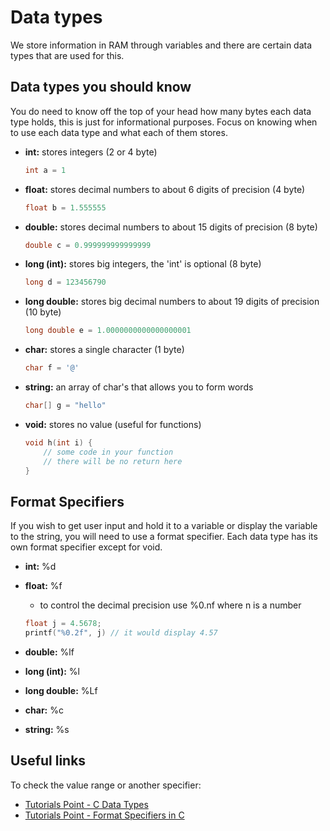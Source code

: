 # Data types

We store information in RAM through variables and there are certain data types that are used for this.

## Data types you should know

You do need to know off the top of your head how many bytes each data type holds, this is just for informational purposes. Focus on knowing when to use each data type and what each of them stores.

- **int:** stores integers (2 or 4 byte)

    ```c
    int a = 1
    ```
- **float:** stores decimal numbers to about 6 digits of precision (4 byte)

    ```c
    float b = 1.555555
    ```
- **double:** stores decimal numbers to about 15 digits of precision (8 byte)

    ```c
    double c = 0.999999999999999
    ```
- **long (int):** stores big integers, the 'int' is optional (8 byte)

    ```c
    long d = 123456790
    ```
- **long double:** stores big decimal numbers to about 19 digits of precision (10 byte)

    ```c
    long double e = 1.0000000000000000001
    ```
- **char:** stores a single character (1 byte)

    ```c
    char f = '@'
    ```
- **string:** an array of char's that allows you to form words

    ```c
    char[] g = "hello"
    ```
- **void:** stores no value (useful for functions)

    ```c
    void h(int i) {
        // some code in your function
        // there will be no return here
    }
    ```

## Format Specifiers
If you wish to get user input and hold it to a variable or display the variable to the string, you will need to use a format specifier. Each data type has its own format specifier except for void.

- **int:** %d
- **float:** %f
    - to control the decimal precision use %0.nf where n is a number

    ```c
    float j = 4.5678;
    printf("%0.2f", j) // it would display 4.57
    ```
- **double:** %lf
- **long (int):** %l
- **long double:** %Lf
- **char:** %c
- **string:** %s


## Useful links
To check the value range or another specifier:

- [Tutorials Point - C Data Types](https://www.tutorialspoint.com/cprogramming/c_data_types.htm)
- [Tutorials Point - Format Specifiers in C](https://www.tutorialspoint.com/format-specifiers-in-c)
